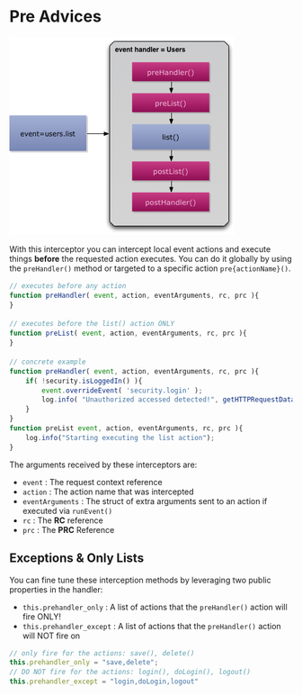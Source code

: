 # Pre Advices

![](../../../.gitbook/assets/eventhandler-prepost%20%281%29.jpg)

With this interceptor you can intercept local event actions and execute things **before** the requested action executes. You can do it globally by using the `preHandler()` method or targeted to a specific action `pre{actionName}()`.

```javascript
// executes before any action
function preHandler( event, action, eventArguments, rc, prc ){
}

// executes before the list() action ONLY
function preList( event, action, eventArguments, rc, prc ){
}

// concrete example
function preHandler( event, action, eventArguments, rc, prc ){
    if( !security.isLoggedIn() ){
        event.overrideEvent( 'security.login' );
        log.info( "Unauthorized accessed detected!", getHTTPRequestData() );
    }
}
function preList event, action, eventArguments, rc, prc ){
    log.info("Starting executing the list action");
}
```

The arguments received by these interceptors are:

* `event` : The request context reference
* `action` : The action name that was intercepted
* `eventArguments` : The struct of extra arguments sent to an action if executed via `runEvent()`
* `rc` : The **RC** reference
* `prc` : The **PRC** Reference

## Exceptions & Only Lists

You can fine tune these interception methods by leveraging two public properties in the handler:

* `this.prehandler_only` : A list of actions that the `preHandler()` action will fire ONLY!
* `this.prehandler_except` : A list of actions that the `preHandler()` action will NOT fire on

```javascript
// only fire for the actions: save(), delete()
this.prehandler_only = "save,delete";
// DO NOT fire for the actions: login(), doLogin(), logout()
this.prehandler_except = "login,doLogin,logout"
```

